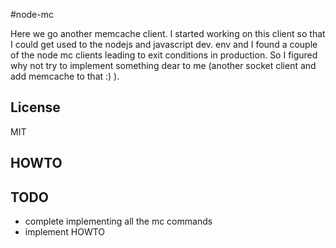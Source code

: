 #node-mc

Here we go another memcache client. I started working on this client so that I could get used to the nodejs and javascript dev. env and I found a couple of the node mc clients leading to exit conditions in production. So I figured why not try to implement something dear to me (another socket client and add memcache to that :) ).

## License
MIT

## HOWTO


## TODO
* complete implementing all the mc commands
* implement HOWTO



